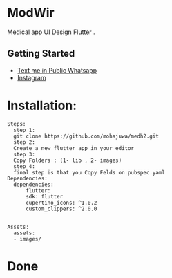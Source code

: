 # ModWir

Medical app UI Design Flutter .

## Getting Started

- [Text me in Public Whatsapp](https://wa.me/+967775992377)
- [Instagram ](https://www.instagram.com/m.7vd/)

# Installation: 
    Steps:
      step 1:
      git clone https://github.com/mohajuwa/medh2.git
      step 2:
      Create a new flutter app in your editor
      step 3: 
      Copy Folders : (1- lib , 2- images)
      step 4:
      final step is that you Copy Felds on pubspec.yaml 
    Dependencies:
      dependencies:
          flutter:
          sdk: flutter
          cupertino_icons: ^1.0.2
          custom_clippers: ^2.0.0

  
    Assets:
      assets:
      - images/ 

# Done
